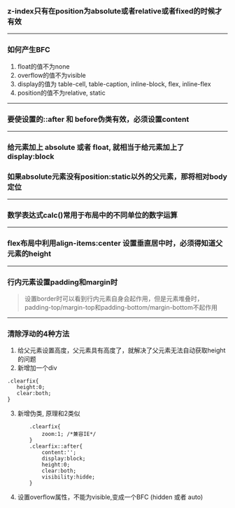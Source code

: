 ### z-index只有在position为absolute或者relative或者fixed的时候才有效
-------------------------
### 如何产生BFC
   1. float的值不为none
   2. overflow的值不为visible
   3. display的值为 table-cell, table-caption, inline-block, flex, inline-flex
   4. position的值不为relative, static
-------------------------
### 要使设置的::after 和 before伪类有效，必须设置content
-------------------------
### 给元素加上 absolute 或者 float, 就相当于给元素加上了display:block
### 如果absolute元素没有position:static以外的父元素，那将相对body定位
-------------------------
### 数学表达式calc()常用于布局中的不同单位的数字运算
-------------------------
### flex布局中利用align-items:center 设置垂直居中时，必须得知道父元素的height
-------------------------
### 行内元素设置padding和margin时
>设置border时可以看到行内元素自身会起作用，但是元素堆叠时，padding-top/margin-top和padding-bottom/margin-bottom不起作用
-------------------------
### 清除浮动的4种方法 ###
 1. 给父元素设置高度，父元素具有高度了，就解决了父元素无法自动获取height的问题
 2. 新增加一个div   
 ````
 .clearfix{
    height:0; 
    clear:both;
 }
 ````
 3. 新增伪类, 原理和2类似 
 ````
        .clearfix{   
            zoom:1; /*兼容IE*/
        }
        .clearfix::after{
            content:'';
            display:block;
            height:0;
            clear:both;
            visibility:hidde;
        }     
 ````
 4. 设置overflow属性，不能为visible,变成一个BFC (hidden 或者 auto) 
    
    
    
  